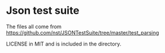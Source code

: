 # Json test suite

The files all come from https://github.com/nst/JSONTestSuite/tree/master/test_parsing

LICENSE in MIT and is included in the directory.
